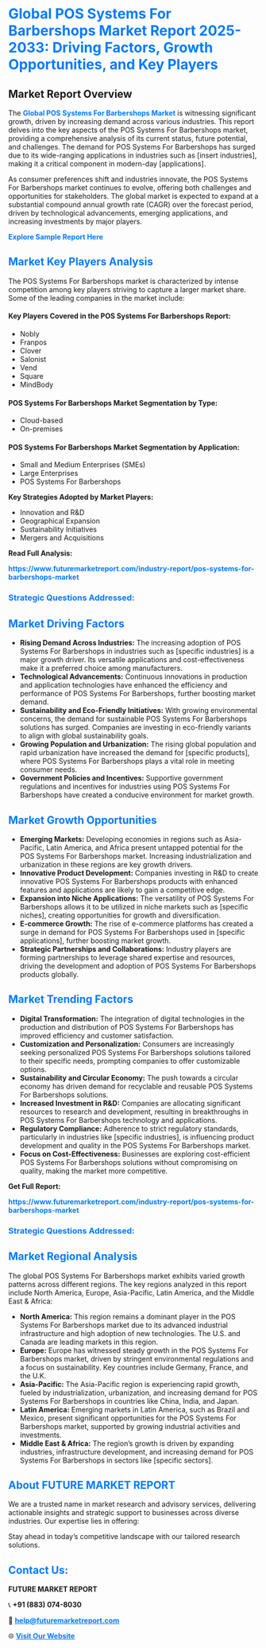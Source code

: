 <h1 style="color: #007BFF;">Global POS Systems For Barbershops Market Report 2025-2033: Driving Factors, Growth Opportunities, and Key Players</h1>

<section id="overview">
<h2>Market Report Overview</h2>
<p>The <a href="https://www.futuremarketreport.com/industry-report/pos-systems-for-barbershops-market" style="color: #007BFF; text-decoration: none;"><strong>Global POS Systems For Barbershops Market</strong></a> is witnessing significant growth, driven by increasing demand across various industries. This report delves into the key aspects of the POS Systems For Barbershops market, providing a comprehensive analysis of its current status, future potential, and challenges. The demand for POS Systems For Barbershops has surged due to its wide-ranging applications in industries such as [insert industries], making it a critical component in modern-day [applications].</p>
<p>As consumer preferences shift and industries innovate, the POS Systems For Barbershops market continues to evolve, offering both challenges and opportunities for stakeholders. The global market is expected to expand at a substantial compound annual growth rate (CAGR) over the forecast period, driven by technological advancements, emerging applications, and increasing investments by major players.</p>
</section>

<section id="overview">
<p><a href="https://www.futuremarketreport.com/request-sample/reportId=111338" style="color: #007BFF; text-decoration: none;"><strong>Explore Sample Report Here</strong></a></p>
</section>

<section id="key-players">
<h2 style="color: #007BFF;">Market Key Players Analysis</h2>
<p>The POS Systems For Barbershops market is characterized by intense competition among key players striving to capture a larger market share. Some of the leading companies in the market include:</p>
<h4>Key Players Covered in the POS Systems For Barbershops Report:</h4>
<ul><li>Nobly</li><li>Franpos</li><li>Clover</li><li>Salonist</li><li>Vend</li><li>Square</li><li>MindBody</li></ul>
<h4>POS Systems For Barbershops Market Segmentation by Type:</h4>
<ul><li>Cloud-based</li><li>On-premises</li></ul>

<h4>POS Systems For Barbershops Market Segmentation by Application:</h4>
<ul><li>Small and Medium Enterprises (SMEs)</li><li>Large Enterprises</li><li>POS Systems For Barbershops</li></ul>
<p><strong>Key Strategies Adopted by Market Players:</strong></p>
<ul>
<li>Innovation and R&D</li>
<li>Geographical Expansion</li>
<li>Sustainability Initiatives</li>
<li>Mergers and Acquisitions</li>
</ul>
</section>

<section>
<p><strong>Read Full Analysis: </strong></p><a href="https://www.futuremarketreport.com/industry-report/pos-systems-for-barbershops-market" style="color: #007BFF; text-decoration: none;"><strong>https://www.futuremarketreport.com/industry-report/pos-systems-for-barbershops-market</strong></a>
<h3 style="color: #007BFF;">Strategic Questions Addressed:</h3>
</section>

<section id="driving-factors">
<h2 style="color: #007BFF;">Market Driving Factors</h2>
<ul>
<li><strong>Rising Demand Across Industries:</strong> The increasing adoption of POS Systems For Barbershops in industries such as [specific industries] is a major growth driver. Its versatile applications and cost-effectiveness make it a preferred choice among manufacturers.</li>
<li><strong>Technological Advancements:</strong> Continuous innovations in production and application technologies have enhanced the efficiency and performance of POS Systems For Barbershops, further boosting market demand.</li>
<li><strong>Sustainability and Eco-Friendly Initiatives:</strong> With growing environmental concerns, the demand for sustainable POS Systems For Barbershops solutions has surged. Companies are investing in eco-friendly variants to align with global sustainability goals.</li>
<li><strong>Growing Population and Urbanization:</strong> The rising global population and rapid urbanization have increased the demand for [specific products], where POS Systems For Barbershops plays a vital role in meeting consumer needs.</li>
<li><strong>Government Policies and Incentives:</strong> Supportive government regulations and incentives for industries using POS Systems For Barbershops have created a conducive environment for market growth.</li>
</ul>
</section>

<section id="growth-opportunities">
<h2 style="color: #007BFF;">Market Growth Opportunities</h2>
<ul>
<li><strong>Emerging Markets:</strong> Developing economies in regions such as Asia-Pacific, Latin America, and Africa present untapped potential for the POS Systems For Barbershops market. Increasing industrialization and urbanization in these regions are key growth drivers.</li>
<li><strong>Innovative Product Development:</strong> Companies investing in R&D to create innovative POS Systems For Barbershops products with enhanced features and applications are likely to gain a competitive edge.</li>
<li><strong>Expansion into Niche Applications:</strong> The versatility of POS Systems For Barbershops allows it to be utilized in niche markets such as [specific niches], creating opportunities for growth and diversification.</li>
<li><strong>E-commerce Growth:</strong> The rise of e-commerce platforms has created a surge in demand for POS Systems For Barbershops used in [specific applications], further boosting market growth.</li>
<li><strong>Strategic Partnerships and Collaborations:</strong> Industry players are forming partnerships to leverage shared expertise and resources, driving the development and adoption of POS Systems For Barbershops products globally.</li>
</ul>
</section>

<section id="trending-factors">
<h2 style="color: #007BFF;">Market Trending Factors</h2>
<ul>
<li><strong>Digital Transformation:</strong> The integration of digital technologies in the production and distribution of POS Systems For Barbershops has improved efficiency and customer satisfaction.</li>
<li><strong>Customization and Personalization:</strong> Consumers are increasingly seeking personalized POS Systems For Barbershops solutions tailored to their specific needs, prompting companies to offer customizable options.</li>
<li><strong>Sustainability and Circular Economy:</strong> The push towards a circular economy has driven demand for recyclable and reusable POS Systems For Barbershops solutions.</li>
<li><strong>Increased Investment in R&D:</strong> Companies are allocating significant resources to research and development, resulting in breakthroughs in POS Systems For Barbershops technology and applications.</li>
<li><strong>Regulatory Compliance:</strong> Adherence to strict regulatory standards, particularly in industries like [specific industries], is influencing product development and quality in the POS Systems For Barbershops market.</li>
<li><strong>Focus on Cost-Effectiveness:</strong> Businesses are exploring cost-efficient POS Systems For Barbershops solutions without compromising on quality, making the market more competitive.</li>
</ul>
</section>

<section>
<p><strong>Get Full Report: </strong></p><a href="https://www.futuremarketreport.com/industry-report/pos-systems-for-barbershops-market" style="color: #007BFF; text-decoration: none;"><strong>https://www.futuremarketreport.com/industry-report/pos-systems-for-barbershops-market</strong></a>
<h3 style="color: #007BFF;">Strategic Questions Addressed:</h3>
</section>


<section id="regional-analysis">
<h2 style="color: #007BFF;">Market Regional Analysis</h2>
<p>The global POS Systems For Barbershops market exhibits varied growth patterns across different regions. The key regions analyzed in this report include North America, Europe, Asia-Pacific, Latin America, and the Middle East & Africa:</p>
<ul>
<li><strong>North America:</strong> This region remains a dominant player in the POS Systems For Barbershops market due to its advanced industrial infrastructure and high adoption of new technologies. The U.S. and Canada are leading markets in this region.</li>
<li><strong>Europe:</strong> Europe has witnessed steady growth in the POS Systems For Barbershops market, driven by stringent environmental regulations and a focus on sustainability. Key countries include Germany, France, and the U.K.</li>
<li><strong>Asia-Pacific:</strong> The Asia-Pacific region is experiencing rapid growth, fueled by industrialization, urbanization, and increasing demand for POS Systems For Barbershops in countries like China, India, and Japan.</li>
<li><strong>Latin America:</strong> Emerging markets in Latin America, such as Brazil and Mexico, present significant opportunities for the POS Systems For Barbershops market, supported by growing industrial activities and investments.</li>
<li><strong>Middle East & Africa:</strong> The region’s growth is driven by expanding industries, infrastructure development, and increasing demand for POS Systems For Barbershops in sectors like [specific sectors].</li>
</ul>
</section>

<footer>
<h2 style="color: #007BFF;">About FUTURE MARKET REPORT</h2>
<p>We are a trusted name in market research and advisory services, delivering actionable insights and strategic support to businesses across diverse industries. Our expertise lies in offering:</p>

<p>Stay ahead in today’s competitive landscape with our tailored research solutions.</p>

<h2 style="color: #007BFF;">Contact Us:</h2>
<p><strong>FUTURE MARKET REPORT</strong></p>
<p>📞 <strong>+91 (883) 074-8030</strong></p>
<p>📧 <strong><a href="mailto:help@futuremarketreport.com" style="color: #007BFF;">help@futuremarketreport.com</a></strong></p>
<p>🌐 <strong><a href="https://www.futuremarketreport.com/" style="color: #007BFF;">Visit Our Website</a></strong></p>
</footer>